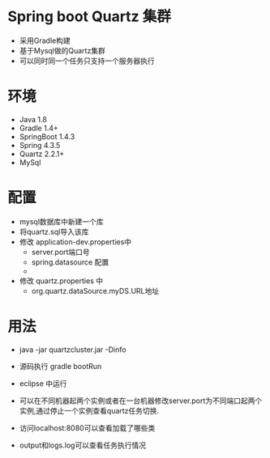 # Spring boot Quartz 集群
- 采用Gradle构建
- 基于Mysql做的Quartz集群
- 可以同时同一个任务只支持一个服务器执行

# 环境
- Java 1.8
- Gradle 1.4+
- SpringBoot 1.4.3
- Spring 4.3.5
- Quartz 2.2.1+
- MySql

# 配置
- mysql数据库中新建一个库
- 将quartz.sql导入该库
- 修改 application-dev.properties中
    - server.port端口号
    - spring.datasource 配置
    - 
- 修改 quartz.properties 中
    - org.quartz.dataSource.myDS.URL地址

# 用法
- java -jar quartzcluster.jar -Dinfo
- 源码执行 gradle bootRun
- eclipse 中运行

- 可以在不同机器起两个实例或者在一台机器修改server.port为不同端口起两个实例,通过停止一个实例查看quartz任务切换.
- 访问localhost:8080可以查看加载了哪些类
- output和logs.log可以查看任务执行情况